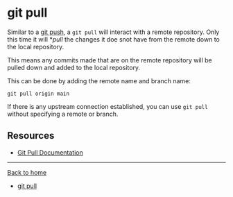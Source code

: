 # **git pull**

Similar to a [git push](./PUSH.md), a `git pull` will interact with a remote repository. Only this time it will **pull* the changes it doe snot have from the remote down to the local repository.

This means any commits made that are on the remote repository will be pulled down and added to the local repository.

This can be done by adding the remote name and branch name:

```
git pull origin main
```

If there is any upstream connection established, you can use `git pull` without specifying a remote or branch.

## Resources
- [Git Pull Documentation](https://git-scm.com/docs/git-pull)
---

[Back to home](../README.md)

- [git pull](./Commands/Pull.md)